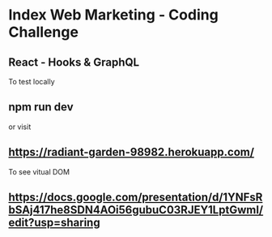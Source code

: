 # Index Web Marketing - Coding Challenge

## React - Hooks & GraphQL

To test locally

## npm run dev

or visit

## https://radiant-garden-98982.herokuapp.com/

To see vitual DOM

## https://docs.google.com/presentation/d/1YNFsRbSAj417he8SDN4AOi56gubuC03RJEY1LptGwmI/edit?usp=sharing
